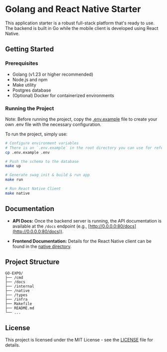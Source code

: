 # Golang and React Native Starter

This application starter is a robust full-stack platform that's ready to use. The backend is built in Go while the mobile client is developed using React Native.

## Getting Started

### Prerequisites

- Golang (v1.23 or higher recommended)
- Node.js and npm
- Make utility
- Postgres database
- (Optional) Docker for containerized environments

### Running the Project
Note: Before running the project, copy the [.env.example](.env.example) file to create your own .env file with the necessary configuration.


To run the project, simply use:

```bash
# Configure environment variables
# There is an `.env.example` in the root directory you can use for reference
cp .env.example .env

# Push the schema to the database
make up

# Generate swag init & build & run app
make run

# Run React Native Client
make native
```

## Documentation

- **API Docs:** Once the backend server is running, the API documentation is available at the `/docs` endpoint (e.g., [http://0.0.0.0:80/docs](http://0.0.0.0:80/docs)).

- **Frontend Documentation:** Details for the React Native client can be found in the [native directory](native/).

## Project Structure

```plaintext
GO-EXPO/
├── /cmd
├── /docs
├── /internal
├── /native
├── /types
├── /infra
├── Makefile
├── README.md
└── ...
```

## License

This project is licensed under the MIT License - see the [LICENSE](LICENSE) file for details.
